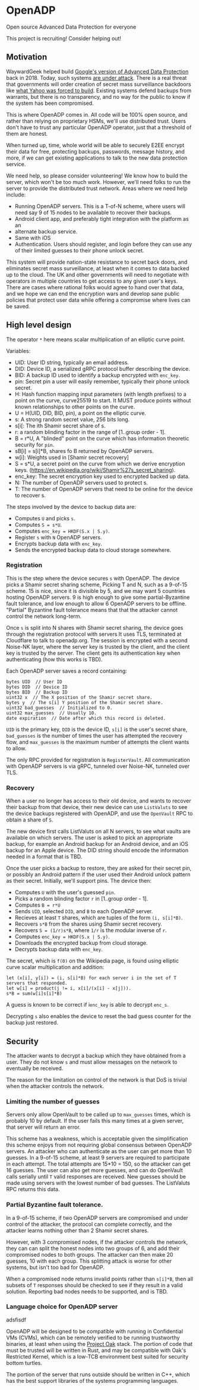 # OpenADP

Open source Advanced Data Protection for everyone

This project is recruiting!  Consider helping out!

## Motivation

WaywardGeek helped build [Google's version of Advanced Data Protection](https://developer.android.com/about/versions/pie/security/ckv-whitepaper)
back in 2018.  Today, such systems [are under attack](https://www.bloomberg.com/news/articles/2025-02-21/apple-removes-end-to-end-encryption-feature-from-uk-after-backdoor-order).
There is a real threat that governments will order creation of secret mass surveillance backdoors like [what Yahoo was forced to build](https://www.reuters.com/article/technology/yahoo-secretly-scanned-customer-emails-for-us-intelligence-sources-idUSKCN1241YV/).
Existing systems defend backups from warrants, but there is no transparency, and no way for the public to know if the system has been compromised.

This is where OpenADP comes in.  All code will be 100% open source, and rather
than relying on proprietary HSMs, we'll use distributed trust.  Users don't
have to trust any particular OpenADP operator, just that a threshold of them
are honest.

When turned up, time, whole world will be able to securely E2EE encrypt their
data for free, protecting backups, passwords, message history, and more, if we
can get existing applications to talk to the new data protection service.

We need help, so please consider volunteering!  We know how to build the server,
which won't be too much work.  However, we'll need folks to run the server to
provide the distributed trust network.  Areas where we need help include:

* Running OpenADP servers. This is a T-of-N scheme, where users will need
  say 9 of 15 nodes to be available to recover their backups.
* Android client app, and preferably tight integration with the platform as an
* alternate backup service.
* Same with iOS
* Authentication. Users should register, and login before they can use any of
  their limited guesses to their phone unlock secret.

This system will provide nation-state resistance to secret back doors, and
eliminates secret mass surveillance, at least when it comes to data backed up
to the cloud. The UK and other governments will need to negotiate with
operators in multiple countries to get access to any given user's keys. There
are cases where rational folks would agree to hand over that data, and we hope
we can end the encryption wars and develop sane public policies that protect
user data while offering a compromise where lives can be saved.

## High level design

The operator `*` here means scalar multiplication of an elliptic curve point.

Variables:

* UID: User ID string, typically an email address.
* DID: Device ID, a serialized gRPC protocol buffer describing the device.
* BID: A backup ID used to identify a backup encrypted with `enc_key`.
* pin: Secret pin a user will easily remember, typically their phone unlock secret.
* H: Hash function mapping input parameters (with length prefixes) to a point
  on the curve, curve25519 to start.  It MUST produce points without known
  relationships to other points on the curve.
* U = H(UID, DID, BID, pin),  a point on the elliptic curve.
* s: A strong random secret value, 256 bits long.
* s[i[: The ith Shamir secret share of s.
* r: a random blinding factor in the range of [1..group order - 1].
* B = r\*U, A "blinded" point on the curve which has information theoretic
  security for `pin`.
* sB[i] = s[i]\*B, shares fo B returned by OpenADP servers.
* w[i]: Weights used in [Shamir secret recovery]
* S = s\*U, a secret point on the curve from which we derive encryption keys.
  (https://en.wikipedia.org/wiki/Shamir%27s_secret_sharing).
* enc\_key: The secret encryption key used to encrypted backed up data.
* N: The number of OpenADP servers used to protect s.
* T: The number of OpenADP servers that need to be online for the device to recover s.

The steps involved by the device to backup data are:

* Computes `U` and picks `s`.
* Computes `S = s*U`.
* Computes `enc_key = HKDF(S.x | S.y)`.
* Register `s` with `N` OpenADP servers.
* Encrypts backup data with `enc_key`.
* Sends the encrypted backup data to cloud storage somewhere.

### Registration

This is the step where the device secures `s` with OpenADP.  The device picks a
Shamir secret sharing scheme, Picking T and N, such as a 9-of-15 scheme.  15 is
nice, since it is divisible by 5, and we may want 5 countries hosting
OpenADP servers.  9 is high enough to give some partial-Byzantine fault
tolerance, and low enough to allow 6 OpenADP servers to be offline.
"Partial" Byzantine fault tolerance means that that the attacker cannot control
the network long-term.

Once `s` is split into N shares with Shamir secret sharing, the device goes
through the registration protocol with servers  It uses TLS, terminated at
Cloudflare to talk to openadp.org.  The session is encrypted with a second
Noise-NK layer, where the server key is trusted by the client, and the client
key is trusted by the server.  The client gets its authentication key when
authenticating (how this works is TBD).

Each OpenADP server saves a record containing:

```
bytes UID  // User ID
bytes DID  // Device ID
bytes BID  // Backup ID
uint32 x  // The X position of the Shamir secret share.
bytes y  // The s[i] Y position of the Shamir secret share.
uint32 bad_guesses  // Initialized to 0.
uint32 max_guesses  // Usually 10.
date expiration  // Date after which this record is deleted.
```

`UID` is the primary key, `DID` is the device ID, `s[i]` is the user's secret
share, `bad_guesses` is the number of times the user has attempted the recovery
flow, and `max_guesses` is the maximum number of attempts the client wants to
allow.

The only RPC provided for registration is `RegisterVault`.  All communication
with OpenADP servers is via gRPC, tunneled over Noise-NK, tunneled over TLS.

### Recovery

When a user no longer has access to their old device, and wants to recover
their backup from that device, their new device can use `ListValuts` to see the
device backups registered with OpenADP, and use the `OpenVault` RPC to obtain a
share of `S`.

The new device first calls ListValuts on all N servers, to see what vaults are
available on which servers.  The user is asked to pick an appropriate backup,
for example an Android backup for an Android device, and an iOS backup for an
Apple device.  The DID string should encode the information needed in a format
that is TBD.

Once the user picks a backup to restore, they are asked for their secret pin,
or possibly an Android pattern if the user used their Android unlock pattern as
their secret.  Initially, we'll support pins.  The device then:

* Computes `U` with the user's guessed `pin`.
* Picks a random blinding factor `r` in [1..group order - 1].
* Computes `B = r*U`
* Sends `UID`, selected `DID`, and `B` to each OpenADP server.
* Recieves at least `T` shares, which are tuples of the form `(i, s[i]*B)`.
* Recovers `s*B` from the shares using Shamir secret recovery.
* Recovers `S = (1/r)s*B`, where `1/r` is the modular inverse of `r`.
* Computes `enc_key = HKDF(S.x | S.y)`.
* Downloads the encrypted backup from cloud storage.
* Decrypts backup data with `enc_key`.

The secret, which  is `f(0)` on the Wikipedia page, is found using elliptic
curve scalar multiplication and addition:

```
let (x[i], y[i]) = (i, s[i]*B) for each server i in the set of T servers that responded.
let w[i] = product(j != i, x[i]/(x[i] - x[j])).
s*B = sum(w[i]s[i]*B)
```

A guess is known to be correct if i`enc_key` is able to decrypt `enc_s`.

Decrypting `s` also enables the device to reset the bad guess counter for the
backup just restored.

## Security

The attacker wants to decrypt a backup which they have obtained from a user.
They do not know `s` and must allow messages on the network to eventually be
received.

The reason for the limitation on control of the network is that DoS is trivial
when the attacker controls the network.

### Limiting the number of guesses

Servers only allow OpenVault to be called up to `max_guesses` times, which is
probably 10 by default.  If the user fails this many times at a given server,
that server will return an error.

This scheme has a weakness, which is acceptable given the simplification this
scheme enjoys from not requiring global consensus between OpenADP servers.
An attacker who can authenticate as the user can get more than 10 guesses.  In
a 9-of-15 scheme, at least 9 servers are required to participate in each
attempt.  The total attempts are 15\*10 = 150, so the attacker can get 16
guesses.  The user can also get more guesses, and can do OpenVault calls
serially  until `T` valid responses are received.  New guesses should be made
using servers with the lowest number of bad guesses.  The ListValuts RPC
returns this data.

### Partial Byzantine fault tolerance.

In a 9-of-15 scheme, if two OpenADP servers are compromised and under
control of the attacker, the protocol can complete correctly, and the attacker
learns nothing other than 2 Shamir secret shares.

However, with 3 compromised nodes, if the attacker controls the network, they
can can split the honest nodes into two groups of 6, and add their compromised
nodes to both groups.  The attacker can then make 20 guesses, 10 with each
group.  This splitting attack is worse for other systems, but isn't too bad for
OpenADP.

When a compromised node returns invalid points rather than `s[i]*B`,  then all
subsets of `T` responses should be checked to see if they result in a valid
solution.  Reporting bad nodes needs to be supported, and is TBD.

### Language choice for OpenADP server

adsfisdf

OpenADP will be designed to be compatible with running in Confidential VMs
(CVMs), which can be remotely verified to be running trustworthy binaries, at
least when using the [Project Oak](http://github.com/project-oak) stack.  The
portion of code that must be trusted will be written in Rust, and may be
compatible with Oak's Restricted Kernel, which is a low-TCB environment best
suited for security bottom turtles.

The portion of the server that runs outside should be written in C++, which
has the best support libraries of the systems programming languages.


